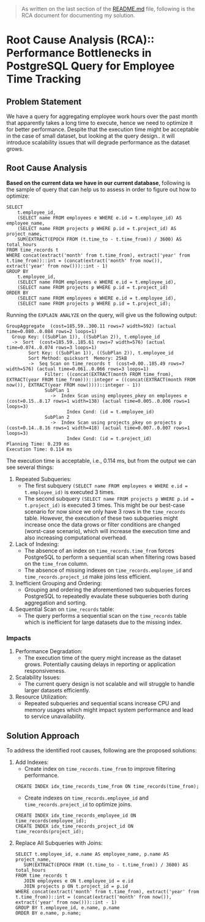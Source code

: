 > As written on the last section of the [README.md](./README.md) file, following is the RCA document for documenting my solution.

# Root Cause Analysis (RCA):: Performance Bottlenecks in PostgreSQL Query for Employee Time Tracking

## Problem Statement

We have a query for aggregating employee work hours over the past month that apparently takes a long time to execute, 
hence we need to optimize it for better performance. 
Despite that the execution time might be acceptable in the case of small dataset, but looking at the query design.. 
it will introduce scalability issues that will degrade performance as the dataset grows.

## Root Cause Analysis

**Based on the current data we have in our current database**, 
following is the sample of query that can help us to assess in order to figure out how to optimize:
```postgresql
SELECT
    t.employee_id,
    (SELECT name FROM employees e WHERE e.id = t.employee_id) AS employee_name,
    (SELECT name FROM projects p WHERE p.id = t.project_id) AS project_name,
    SUM(EXTRACT(EPOCH FROM (t.time_to - t.time_from)) / 3600) AS total_hours
FROM time_records t
WHERE concat(extract('month' from t.time_from), extract('year' from t.time_from))::int = (concat(extract('month' from now()), extract('year' from now()))::int - 1)
GROUP BY
    t.employee_id,
    (SELECT name FROM employees e WHERE e.id = t.employee_id),
    (SELECT name FROM projects p WHERE p.id = t.project_id)
ORDER BY
    (SELECT name FROM employees e WHERE e.id = t.employee_id),
    (SELECT name FROM projects p WHERE p.id = t.project_id);
```

Running the `EXPLAIN ANALYZE` on the query, will give us the following output:
```shell
GroupAggregate  (cost=185.59..300.11 rows=7 width=592) (actual time=0.080..0.084 rows=2 loops=1)
  Group Key: ((SubPlan 1)), ((SubPlan 2)), t.employee_id
  ->  Sort  (cost=185.59..185.61 rows=7 width=576) (actual time=0.074..0.074 rows=3 loops=1)
        Sort Key: ((SubPlan 1)), ((SubPlan 2)), t.employee_id
        Sort Method: quicksort  Memory: 25kB
        ->  Seq Scan on time_records t  (cost=0.00..185.49 rows=7 width=576) (actual time=0.061..0.066 rows=3 loops=1)
              Filter: ((concat(EXTRACT(month FROM time_from), EXTRACT(year FROM time_from)))::integer = ((concat(EXTRACT(month FROM now()), EXTRACT(year FROM now())))::integer - 1))
              SubPlan 1
                ->  Index Scan using employees_pkey on employees e  (cost=0.15..8.17 rows=1 width=138) (actual time=0.005..0.006 rows=1 loops=3)
                      Index Cond: (id = t.employee_id)
              SubPlan 2
                ->  Index Scan using projects_pkey on projects p  (cost=0.14..8.16 rows=1 width=418) (actual time=0.007..0.007 rows=1 loops=3)
                      Index Cond: (id = t.project_id)
Planning Time: 0.239 ms
Execution Time: 0.114 ms
```

The execution time is acceptable, i.e., 0.114 ms, but from the output we can see several things:
1. Repeated Subqueries:
   - The first subquery `(SELECT name FROM employees e WHERE e.id = t.employee_id)` is executed 3 times.
   - The second subquery `(SELECT name FROM projects p WHERE p.id = t.project_id)` is executed 3 times.
   This might be our best-case scenario for now since we only have 3 rows in the `time_records` table. 
   However, the execution of these two subqueries might increase once the data grows or filter conditions are changed (worst-case scenario), which will increase the execution time and also increasing computational overhead.
2. Lack of Indexing:
   - The absence of an index on `time_records.time_from` forces PostgreSQL to perform a sequential scan when filtering rows based on the `time_from` column.
   - The absence of missing indexes on `time_records.employee_id` and `time_records.project_id` make joins less efficient.
3. Inefficient Grouping and Ordering:
   - Grouping and ordering the aforementioned two subqueries forces PostgreSQL to repeatedly evaulate these subqueries both during aggregation and sorting.
4. Sequential Scan on `time_records` table:
   - The query performs a sequential scan on the `time_records` table which is inefficient for large datasets due to the missing index.

### Impacts

1. Performance Degradation: 
   - The execution time of the query might increase as the dataset grows. Potentially causing delays in reporting or application responsiveness.
2. Scalability Issues:
   - The current query design is not scalable and will struggle to handle larger datasets efficiently.
3. Resource Utilization:
   - Repeated subqueries and sequential scans increase CPU and memory usages which might impact system performance and lead to service unavailability.

## Solution Approach

To address the identified root causes, following are the proposed solutions:
1. Add Indexes:
   - Create index on `time_records.time_from` to improve filtering performance.
   ```postgresql
   CREATE INDEX idx_time_records_time_from ON time_records(time_from);
   ```
   - Create indexes on `time_records.employee_id` and `time_records.project_id` to optimize joins.
   ```postgresql
   CREATE INDEX idx_time_records_employee_id ON time_records(employee_id);
   CREATE INDEX idx_time_records_project_id ON time_records(project_id);
   ```
2. Replace All Subqueries with Joins:
   ```postgresql
   SELECT t.employee_id, e.name AS employee_name, p.name AS project_name,
      SUM(EXTRACT(EPOCH FROM (t.time_to - t.time_from)) / 3600) AS total_hours
   FROM time_records t
      JOIN employees e ON t.employee_id = e.id
      JOIN projects p ON t.project_id = p.id
   WHERE concat(extract('month' from t.time_from), extract('year' from t.time_from))::int = (concat(extract('month' from now()), extract('year' from now()))::int - 1)
   GROUP BY t.employee_id, e.name, p.name
   ORDER BY e.name, p.name;   
   ```




